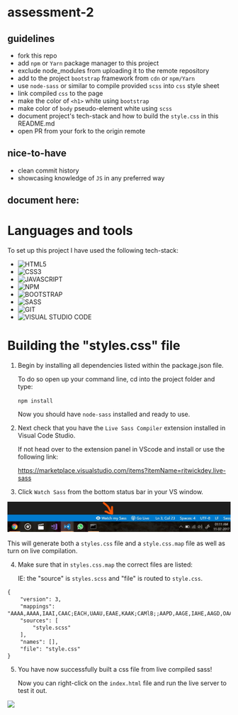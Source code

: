 # assessment-2

## guidelines

- fork this repo
- add `npm` or `Yarn` package manager to this project
- exclude node_modules from uploading it to the remote repository
- add to the project `bootstrap` framework from `cdn` or `npm/Yarn`
- use `node-sass` or similar to compile provided `scss` into `css` style sheet
- link compiled `css` to the page
- make the color of `<h1>` white using `bootstrap`
- make color of `body` pseudo-element white using `scss`
- document project's tech-stack and how to build the `style.css` in this README.md
- open PR from your fork to the origin remote

## nice-to-have

- clean commit history
- showcasing knowledge of `JS` in any preferred way

## document here:
# Languages and tools
To set up this project I have used the following tech-stack:

- <img src="https://img.shields.io/badge/HTML5-E34F26?style=for-the-badge&logo=html5&logoColor=white" alt="HTML5"/>
- <img src="https://img.shields.io/badge/CSS3-1572B6?style=for-the-badge&logo=css3&logoColor=white" alt="CSS3">
- <img src="https://img.shields.io/badge/JavaScript-323330?style=for-the-badge&logo=javascript&logoColor=F7DF1E" alt="JAVASCRIPT">
- <img src="https://img.shields.io/badge/npm-CB3837?style=for-the-badge&logo=npm&logoColor=white" alt="NPM">
- <img src="https://img.shields.io/badge/Bootstrap-563D7C?style=for-the-badge&logo=bootstrap&logoColor=white" alt="BOOTSTRAP">
- <img src="https://img.shields.io/badge/Sass-CC6699?style=for-the-badge&logo=sass&logoColor=white" alt="SASS">
- <img src="https://img.shields.io/badge/Git-F05032?style=for-the-badge&logo=git&logoColor=white" alt="GIT">
- <img src="https://img.shields.io/badge/Visual_Studio-5C2D91?style=for-the-badge&logo=visual%20studio&logoColor=white" alt="VISUAL STUDIO CODE">



# Building the "styles.css" file 

1. Begin by installing all dependencies listed within the package.json file. <br/>

    To do so open up your command line, cd into the project folder and type: <br/>

    `npm install`

    Now you should have `node-sass` installed and ready to use.

2. Next check that you have the `Live Sass Compiler` extension installed in Visual Code Studio. <br/>

    If not head over to the extension panel in VScode and install or use the following link:


    https://marketplace.visualstudio.com/items?itemName=ritwickdey.live-sass 

3. Click `Watch Sass` from the bottom status bar in your VS window. 

<img src="https://raw.githubusercontent.com/ritwickdey/vscode-live-sass-compiler/master/images/Screenshot/statusbar.jpg" > <br/>

This will generate both a `styles.css` file and a `style.css.map` file as well as turn on live compilation. 

4. Make sure that in `styles.css.map` the correct files are listed: <br/>

    IE: the "source" is `styles.scss` and "file" is routed to `style.css`.

```
{
    "version": 3,
    "mappings": "AAAA,AAAA,IAAI,CAAC;EACH,UAAU,EAAE,KAAK;CAMlB;;AAPD,AAGE,IAHE,AAGD,OAAO,CAAC;EACP,KAAK,EAAE,KAAK;EACZ,OAAO,EAAE,UAAU;CACpB",
    "sources": [
        "style.scss"
    ],
    "names": [],
    "file": "style.css" 
}

```

5. You have now successfully built a css file from live compiled sass! <br/> 

    Now you can right-click on the `index.html` file and run the live server to test it out.


![](https://raw.githubusercontent.com/ritwickdey/vscode-live-sass-compiler/master/images/Screenshot/AnimatedPreview.gif) 
